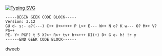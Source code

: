 [![Typing SVG](https://readme-typing-svg.demolab.com?font=Fira+Code&pause=1000&random=true&width=435&lines=Geek;PROcrastinator;Webmaster;Metalhead;Apple+fan;Vimmer)](https://git.io/typing-svg)
```
-----BEGIN GEEK CODE BLOCK-----
Version: 3.12
GU d- s:- a?(---) C++ U+>++++ P L>+ E--- W++ N o? K w--- O? M++ V? PS++
PE- Y+ PGP? t 5 X?>+ R>+ tv+ b+>+++ DI(+) D+ G e- h! !r y
------END GEEK CODE BLOCK------
```
dweeb

<!--
**Kirito139/Kirito139** is a ✨ _special_ ✨ repository because its `README.md` (this file) appears on your GitHub profile.

Here are some ideas to get you started:

- 🔭 I’m currently working on ...
- 🌱 I’m currently learning ...
- 👯 I’m looking to collaborate on ...
- 🤔 I’m looking for help with ...
- 💬 Ask me about ...
- 📫 How to reach me: ...
- 😄 Pronouns: ...
- ⚡ Fun fact: ...
-->
